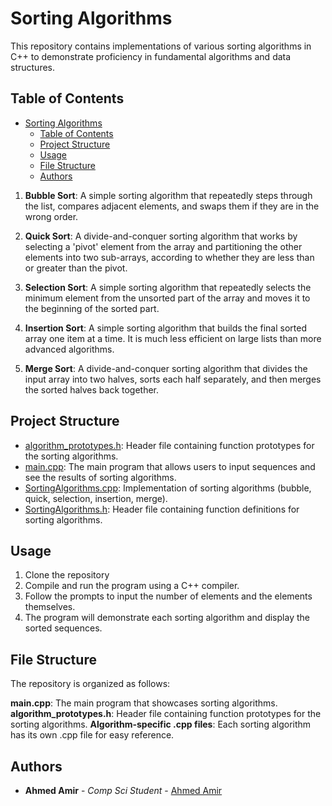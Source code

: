 # Sorting Algorithms

This repository contains implementations of various sorting algorithms in C++ to demonstrate proficiency in fundamental algorithms and data structures.

## Table of Contents

- [Sorting Algorithms](#sorting-algorithms)
  - [Table of Contents](#table-of-contents)
  - [Project Structure](#project-structure)
  - [Usage](#usage)
  - [File Structure](#file-structure)
  - [Authors](#authors)

1. **Bubble Sort**: A simple sorting algorithm that repeatedly steps through the list, compares adjacent elements, and swaps them if they are in the wrong order.

2. **Quick Sort**: A divide-and-conquer sorting algorithm that works by selecting a 'pivot' element from the array and partitioning the other elements into two sub-arrays, according to whether they are less than or greater than the pivot.

3. **Selection Sort**: A simple sorting algorithm that repeatedly selects the minimum element from the unsorted part of the array and moves it to the beginning of the sorted part.

4. **Insertion Sort**: A simple sorting algorithm that builds the final sorted array one item at a time. It is much less efficient on large lists than more advanced algorithms.

5. **Merge Sort**: A divide-and-conquer sorting algorithm that divides the input array into two halves, sorts each half separately, and then merges the sorted halves back together.

## Project Structure

- [algorithm_prototypes.h](algorithm_prototypes.h): Header file containing function prototypes for the sorting algorithms.
- [main.cpp](main.cpp): The main program that allows users to input sequences and see the results of sorting algorithms.
- [SortingAlgorithms.cpp](SortingAlgorithms.cpp): Implementation of sorting algorithms (bubble, quick, selection, insertion, merge).
- [SortingAlgorithms.h](SortingAlgorithms.h): Header file containing function definitions for sorting algorithms.

## Usage

1. Clone the repository
2. Compile and run the program using a C++ compiler.
3. Follow the prompts to input the number of elements and the elements themselves.
4. The program will demonstrate each sorting algorithm and display the sorted sequences.

## File Structure

The repository is organized as follows:

**main.cpp**: The main program that showcases sorting algorithms.
**algorithm_prototypes.h**: Header file containing function prototypes for the sorting algorithms.
**Algorithm-specific .cpp files**: Each sorting algorithm has its own .cpp file for easy reference.

## Authors

* **Ahmed Amir** - *Comp Sci Student* - [Ahmed Amir](https://github.com/AhmedA007/) 
